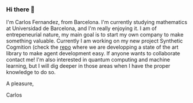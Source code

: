 ### Hi there 👋

<!--
**CarlosFerLo/CarlosFerLo** is a ✨ _special_ ✨ repository because its `README.md` (this file) appears on your GitHub profile.

Here are some ideas to get you started:

- 🔭 I’m currently working on ...
- 🌱 I’m currently learning ...
- 👯 I’m looking to collaborate on ...
- 🤔 I’m looking for help with ...
- 💬 Ask me about ...
- 📫 How to reach me: ...
- 😄 Pronouns: ...
- ⚡ Fun fact: ...
-->
I'm Carlos Fernandez, from Barcelona. I'm currently studying mathematics at Universidad de Barcelona, and I'm really enjoying it. 
I am of entrepeneurial nature, my main goal is to start my own company to make something valuable. Currently I am working on my new project Synthetic Cogmition (check the [repo](https://github.com/carlosFerLo/synthetic) where we are developping a state of the art library to make agent development easy. If anyone wants to collaborate contact me!
I'm also interested in quantum computing and machine learning, but I will dig deeper in those areas when I have the proper knowledge to do so.

A pleasure,

Carlos
